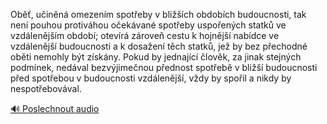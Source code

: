 
Oběť, učiněná omezením spotřeby v bližších obdobích budoucnosti, tak není pouhou protiváhou očekávané spotřeby uspořených statků ve vzdálenějším období; otevírá zároveň cestu k hojnější nabídce ve vzdálenější budoucnosti a k dosažení těch statků, jež by bez přechodné oběti nemohly být získány. Pokud by jednající člověk, za jinak stejných podmínek, nedával bezvýjimečnou přednost spotřebě v bližší budoucnosti před spotřebou v budoucnosti vzdálenější, vždy by spořil a nikdy by nespotřebovával.

[🔊 Poslechnout audio](/data/7-paragraphs/audio/chapter_90/para_009-Ob-uinn-omezenm-spoteby-v-blich-obdobc.mp3)
